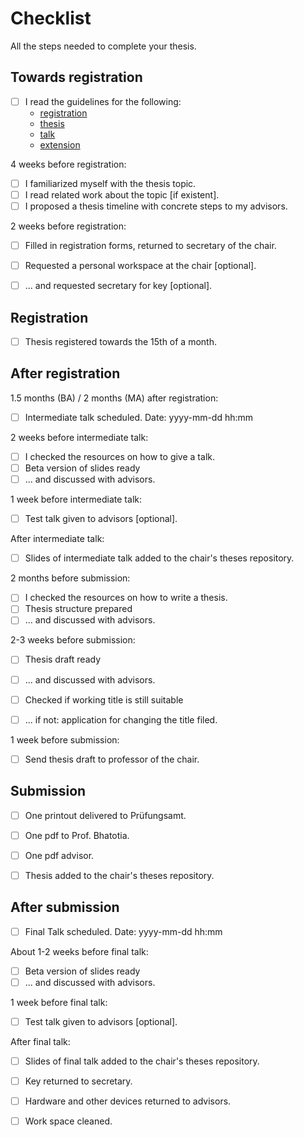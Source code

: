 # Checklist

All the steps needed to complete your thesis.


## Towards registration

* [ ] I read the guidelines for the following:
    - [registration](registration/REGISTER-README.md)
    - [thesis](thesis/THESIS-README.md)
    - [talk](talk/TALK-README.md)
    - [extension](extension/EXTEND-README.md)
    

4 weeks before registration:
* [ ] I familiarized myself with the thesis topic.
* [ ] I read related work about the topic [if existent].
* [ ] I proposed a thesis timeline with concrete steps to my advisors.

2 weeks before registration:
* [ ] Filled in registration forms, returned to secretary of the chair.
* [ ] Requested a personal workspace at the chair [optional].
* [ ] ... and requested secretary for key [optional].


## Registration

* [ ] Thesis registered towards the 15th of a month.


## After registration

1.5 months (BA) / 2 months (MA) after registration:
* [ ] Intermediate talk scheduled. Date: yyyy-mm-dd hh:mm

2 weeks before intermediate talk:
* [ ] I checked the resources on how to give a talk.
* [ ] Beta version of slides ready
* [ ] ... and discussed with advisors.

1 week before intermediate talk:
* [ ] Test talk given to advisors [optional].

After intermediate talk:
* [ ] Slides of intermediate talk added to the chair's theses repository.

2 months before submission:
* [ ] I checked the resources on how to write a thesis.
* [ ] Thesis structure prepared
* [ ] ... and discussed with advisors.

2-3 weeks before submission:
* [ ] Thesis draft ready
* [ ] ... and discussed with advisors.
* [ ] Checked if working title is still suitable
* [ ] ... if not: application for changing the title filed.


1 week before submission:
* [ ] Send thesis draft to professor of the chair.


## Submission

* [ ] One printout delivered to Prüfungsamt.
* [ ] One pdf to Prof. Bhatotia.
* [ ] One pdf advisor.
* [ ] Thesis added to the chair's theses repository.


## After submission

* [ ] Final Talk scheduled. Date: yyyy-mm-dd hh:mm

About 1-2 weeks before final talk:
* [ ] Beta version of slides ready
* [ ] ... and discussed with advisors.

1 week before final talk:
* [ ] Test talk given to advisors [optional].

After final talk:
* [ ] Slides of final talk added to the chair's theses repository.
* [ ] Key returned to secretary.
* [ ] Hardware and other devices returned to advisors.
* [ ] Work space cleaned.

